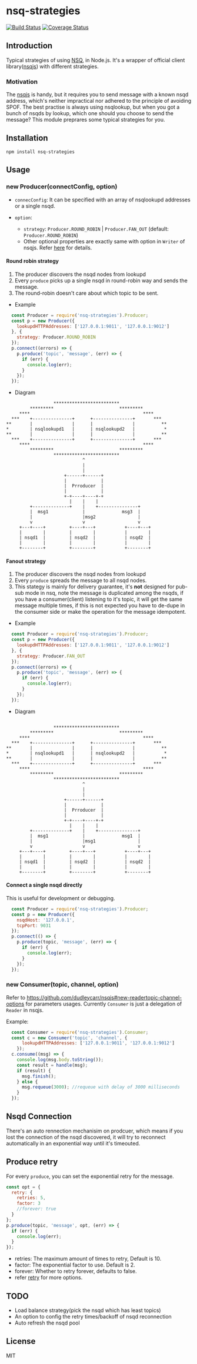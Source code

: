 # nsq-strategies

[![Build Status](https://travis-ci.org/Wiredcraft/nsq-strategies.svg?branch=master)](https://travis-ci.org/Wiredcraft/nsq-strategies)
[![Coverage Status](https://coveralls.io/repos/github/Wiredcraft/nsq-strategies/badge.svg?branch=master)](https://coveralls.io/github/Wiredcraft/nsq-strategies?branch=master)

## Introduction
Typical strategies of using [NSQ](http://nsq.io/), in Node.js. It's a wrapper of official client library([nsqjs](https://github.com/dudleycarr/nsqjs)) with different strategies.

### Motivation
The [nsqjs](https://github.com/dudleycarr/nsqjs) is handy, but it requires you to send message with a known nsqd address, which's neither impractical nor adhered to the principle of avoiding SPOF.
The best practise is always using nsqlookup, but when you got a bunch of nsqds by lookup, which one should you choose to send the message?
This module preprares some typical strategies for you.


## Installation
`npm install nsq-strategies`

## Usage
### new Producer(connectConfig, option)
* `connecConfig`:
  It can be specified with an array of nsqlookupd addresses or a single nsqd.

* `option`:
  * `strategy`: `Producer.ROUND_ROBIN` | `Producer.FAN_OUT` (default: `Producer.ROUND_ROBIN`)
  * Other optional properties are exactly same with option in `Writer` of nsqjs. Refer [here](https://github.com/dudleycarr/nsqjs#new-writernsqdhost-nsqdport-options) for details.

#### Round robin strategy

1. The producer discovers the nsqd nodes from lookupd
2. Every `produce` picks up a single nsqd in round-robin way and sends the message.
3. The round-robin doesn't care about which topic to be sent.

* Example

```js
  const Producer = require('nsq-strategies').Producer;
  const p = new Producer({
    lookupdHTTPAddresses: ['127.0.0.1:9011', '127.0.0.1:9012']
  }, {
    strategy: Producer.ROUND_ROBIN
  });
  p.connect((errors) => {
    p.produce('topic', 'message', (err) => {
      if (err) {
        console.log(err);
      }
    });
  });
```
* Diagram
```
                  *************************                  
         *********                         *********         
     ****                                           ****     
  ***    +---------------+      +---------------+       ***  
**       |               |      |               |          **
*        | nsqlookupd1   |      | nsqlookupd2   |           *
**       |               |      |               |          **
  ***    +---------------+      +---------------+       ***  
     ****                                           ****     
         *********                         *********         
                  *************************                  
                             ^                               
                             |
                             |
                      +------+------+                        
                      |             |                        
                      |  Prroducer  |                        
                      |             |                        
                      +-+----+----+-+                        
                        |    |    |                          
         +--------------+    |    +---------------+             
         |  msg1             |              msg3  |             
         |                   |msg2                |             
         v                   v                    v             
     +---+----+         +----+---+           +----+---+         
     |        |         |        |           |        |         
     | nsqd1  |         | nsqd2  |           | nsqd2  |         
     |        |         |        |           |        |         
     +--------+         +--------+           +--------+         
```

#### Fanout strategy

1. The producer discovers the nsqd nodes from lookupd
2. Every `produce` spreads the message to all nsqd nodes.
3. This stategy is mainly for delivery guarantee, it's **not** designed for pub-sub mode in nsq, 
note the message is duplicated among the nsqds, if you have a consumer(client) listening to it's topic, it will get the same message multiple times,
if this is not expected you have to de-dupe in the consumer side or make the operation for the message idempotent.

* Example
```js
  const Producer = require('nsq-strategies').Producer;
  const p = new Producer({
    lookupdHTTPAddresses: ['127.0.0.1:9011', '127.0.0.1:9012']
  }, {
    strategy: Producer.FAN_OUT
  });
  p.connect((errors) => {
    p.produce('topic', 'message', (err) => {
      if (err) {
        console.log(err);
      }
    });
  });
```

* Diagram
```

                  *************************                  
         *********                         *********         
     ****                                           ****     
  ***    +---------------+      +---------------+       ***  
**       |               |      |               |          **
*        | nsqlookupd1   |      | nsqlookupd2   |           *
**       |               |      |               |          **
  ***    +---------------+      +---------------+       ***  
     ****                                           ****     
         *********                         *********         
                  *************************                  
                             ^                               
                             |
                             |
                      +------+------+                        
                      |             |                        
                      |  Prroducer  |                        
                      |             |                        
                      +-+----+----+-+                        
                        |    |    |                          
         +--------------+    |    +---------------+             
         |  msg1             |              msg1  |             
         |                   |msg1                |             
         v                   v                    v             
     +---+----+         +----+---+           +----+---+         
     |        |         |        |           |        |         
     | nsqd1  |         | nsqd2  |           | nsqd2  |         
     |        |         |        |           |        |         
     +--------+         +--------+           +--------+         
```

#### Connect a single nsqd directly
This is useful for development or debugging.

```js
  const Producer = require('nsq-strategies').Producer;
  const p = new Producer({
    nsqdHost: '127.0.0.1',
    tcpPort: 9031
  });
  p.connect(() => {
    p.produce(topic, 'message', (err) => {
      if (err) {
        console.log(err);
      }
    });
  });
```

### new Consumer(topic, channel, option)
Refer to https://github.com/dudleycarr/nsqjs#new-readertopic-channel-options for parameters usages. Currently `Consumer` is just a delegation of `Reader` in nsqjs.

Example:
```js
  const Consumer = require('nsq-strategies').Consumer;
  const c = new Consumer('topic', 'channel', {
      lookupdHTTPAddresses: ['127.0.0.1:9011', '127.0.0.1:9012']
    });
  c.consume((msg) => {
    console.log(msg.body.toString());
    const result = handle(msg);
    if (result) {
      msg.finish();
    } else {
      msg.requeue(3000); //requeue with delay of 3000 milliseconds
    }
  });
```

## Nsqd Connection

There's an auto rennection mechanisim on prodcuer, which means if you lost the connection of the nsqd discovered,
it will try to reconnect automatically in an exponential way until it's timeouted.

## Produce retry

For every `produce`, you can set the exponential retry for the message.
```js
const opt = {
  retry: {
    retries: 5,
    factor: 3
    //forever: true
  }
};
p.produce(topic, 'message', opt, (err) => {
  if (err) {
    console.log(err);
  }
});
```
* retries: The maximum amount of times to retry, Default is 10.
* factor: The exponential factor to use. Default is 2.
* forever: Whether to retry forever, defaults to false.
* refer [retry](https://www.npmjs.com/package/retry#api) for more options. 

## TODO
* Load balance strategy(pick the nsqd which has least topics)
* An option to config the retry times/backoff of nsqd reconnection
* Auto refresh the nsqd pool

## License
MIT
